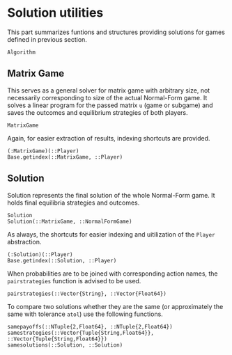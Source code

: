 # Solution utilities

This part summarizes funtions and structures providing solutions for games defined in previous section.

```@docs
Algorithm
```

## Matrix Game

This serves as a general solver for matrix game with arbitrary size, not necessarily corresponding to size of the actual Normal-Form game.
It solves a linear program for the passed matrix `u` (game or subgame) and saves the outcomes and equilibrium strategies of both players.

```@docs
MatrixGame
```

Again, for easier extraction of results, indexing shortcuts are provided.

```@docs
(:MatrixGame)(::Player)
Base.getindex(::MatrixGame, ::Player)
```

## Solution

Solution represents the final solution of the whole Normal-Form game.
It holds final equilibria strategies and outcomes.

```@docs
Solution
Solution(::MatrixGame, ::NormalFormGame)
```

As always, the shortcuts for easier indexing and uitilization of the `Player` abstraction.

```@docs
(:Solution)(::Player)
Base.getindex(::Solution, ::Player)
```

When probabilities are to be joined with corresponding action names, the `pairstrategies` function is advised to be used.

```@docs
pairstrategies(::Vector{String}, ::Vector{Float64})
```

To compare two solutions whether they are the same (or approximately the same with tolerance `atol`) use the following functions.

```@docs
samepayoffs(::NTuple{2,Float64}, ::NTuple{2,Float64})
samestrategies(::Vector{Tuple{String,Float64}}, ::Vector{Tuple{String,Float64}})
samesolutions(::Solution, ::Solution)
```
